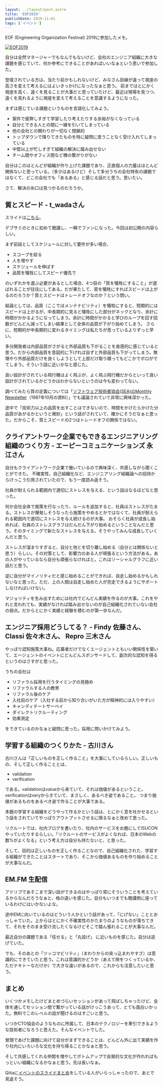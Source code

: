 ```yaml
---
layout: ../layout/post.astro
title: 'EOF2019'
publishDate: 2019-11-01
tags: ['イベント']
---
```


EOF (Engineering Organization Festival) 2019に参加したメモ。

<p class="max-w-2xl my-11 mx-auto mb-7 mb-7 md:max-w-full">
<a href="https://eof.connpass.com/event/143794/https://eof.connpass.com/event/143794/">
<img class="mx-auto align-top" src="https://connpass-tokyo.s3.amazonaws.com/thumbs/3e/5b/3e5ba4ebcefa40e48c168a67fa015374.png" alt="EOF2019">
</a>
</p>

自分は全然マネージャーでもなんでもないけど、会社のエンジニア組織に大きな課題を感じていて、何か参考にできることがあればいいなぁという思いで参加した。

登壇されている方は、当たり前かもしれないけど、みなさん目線が違って視座の高さを変えて考えるにはよいきっかけになったなぁと思う。
前まではとにかく視座を高く、遠くを見ることが大事だと思っていたけど、最近は現場を見つつ、遠くを見れるように視座を変えて考えることを意識するようになった。

まずは感じている課題というものを言語化してみよう。

- 案件で疲弊しすぎて学習したり考えたりする余裕がなくなっている
- 自分とできる人との間に一線を引いてしまっている
- 他の会社との関わりが一切なく閉鎖的
- トップダウンで降りてきたものを特に疑問に思うことなく受け入れてしまっている
- 中堅以上が忙しすぎて組織の解決に踏み出せない
- チーム間やオフィス間など横の繋がりがない

自分はこのほとんどが組織が作り上げた課題であり、正直個人の力量はほとんど関係ないと思っている。（多少はあるけど）そして多分うちの会社特有の課題ではなくて、どこの会社でも「あるある」と感じる話だと思う。思いたい。

さて、解決の糸口は見つかるのだろうか。

## 質とスピード - t_wadaさん

スライドは[こちら](https://speakerdeck.com/twada/quality-and-speed)。

デブサミのときに初めて聴講し、一瞬でファンになった。今回は初公開の内容らしい。

まず前段としてスケジュールに対して要件が多い場合、

- スコープを絞る
- 人を増やす
- スケジュールを伸ばす
- 品質を犠牲にしてスピード優先で

のいずれかを選ぶ必要があるとした場合、4つ目の「質を犠牲にすること」が選ばれることが往往にしてある。だが果たして、質を犠牲にすればスピードは上がるのだろうか？質とスピードはトレードオフなのか？という問い。

結論としては、品質（ここではメンテナビリティ）を犠牲にすると、短期的にはスピードは上がるが、中長期的に見ると犠牲にした部分がネックとなり、余計に時間がかかるようになってしまう。余計に時間がかかると学びのループを回す回数がどんどん減ってしまい結果として全体の品質が下がり始めてしまう。
さらに、短期的が中長期的に変わるタイミングは私たちが思っているよりずっと早い。

多分開発者は内部品質がさがると外部品質も下がることを直感的に感じていると思う。だから内部品質を意図的に下げれば自ずと外部品質も下がってしまう。無理やり外部品質だけを良くしようとして上部だけ取り繕ってもどこかでボロがでてしまう。そういう話に近いかなと感じた。

良い設計がされている飛行機はよく飛ぶが、よく飛ぶ飛行機だからといって良い設計がされているかどうかはわからないというのは今も変わってない。

調べてみたら質の定義については「[ソフトウェア技術者協会(SEA)のMonthly Newsletter](https://www.sea.jp/office/seamail/1987/1987_10-12.pdf)（1987年10月の資料）」でも議論されていて非常に興味深かった。

途中で「技術力以上の品質を出すことはできないので、時間をかけたらかけた分品質があがるかというと微妙」という話がされていて、確かにそうだなぁと思った。だからこそ、質とスピードの2つはトレードオフの関係ではない。

## クライアントワーク企業でもできるエンジニアリング組織のつくり方 - エーピーコミュニケーションズ 永江さん

自分もクライアントワーク企業で働いているので興味深く、共感しながら聞くことができた。
不確実性、自己組織化など、エンジニアリング組織論への招待からけっこう引用されていたので、もう一度読み返そう。

社員が耐えられる範囲内で適切にストレスを与える、という話はなるほどなと思った。

何か会社全体で施策を行なったり、ルールを追加すると、社員はストレスがたまる。ストレスが爆発しそうなったら施策をやめるとかではなくて、社員が耐えられる範囲内で適切にストレスを与え続けるのが大事。
おそらく社員が成長し始めれば、社員のストレスグラフはだんだん下がり始めるということなんだと思う。そのタイミングで新たなストレスを与える。そうやってみんな成長していくんだと思う。

ストレスが溜まりすぎると、自分と他とを切り離し始める（自分とは関係ないと思う）らしい。その対策として、影響力のある人が頑張るという方法がある。あの人がやっているなら自分も頑張らなければと。これはソーシャルグラフに近い話だと思う。

逆に自分がマイノリティだと感じ始めることができれば、自走し始めるかもしれないなと思った。ただ、上の人間は自走し始めた人が完走できるようにサポートしなければいけない。

マジョリティを生み出すためには社内でどんどん実績を作るのが大事。これをやれと言われても、実績がなければ踏み出せないのが自己組織化されていない会社の弱点。だからとにかく実績と経験を積むのが第一歩なんだ。

## エンジニア採用どうしてる？ - Findy 佐藤さん、Classi 佐々木さん、 Repro 三木さん

やっぱり認知施策大事ね。応募者だけでなくエージェントともいい関係性を築いて、エージェントのイベントにどんどんスポンサードして、副次的な認知を得るというのはさすがと思った。

うちの会社は

- リファラル採用を行うタイミングの見極め 
- リファラルする人の教育
- リファラル後のケア
- 入社前のケア（入社する前から知り合いがいた方が精神的には入りやすい）
- キャンディテートサーベイ
- ダイレクトリクルーティング
- 効果測定

をできているのかなぁと疑問に思った。採用に問いかけてみよう。

## 学習する組織のつくりかた - 古川さん

古川さんは「正しいものを正しく作ること」を大事にしているらしい。正しいもの、そして正しく作ることとは、

- validation
- verification

である。validationはvalueから来ていて、それは価値があるということ。verificationはveryからきていて、まさしく、あるべき姿であること。
つまり価値があるものをあるべき姿で作ることが大事である。

本題の学習する組織をどうやって作るかという話は、とにかく息を吐かせるという話をされていてやっぱりアウトプットさせるに限るなぁと改めて思った。

リクルートでは、社内ブログを書いたり、社内のサービスをお題にしてISUCONやっていたりするらしい。「リクルートのサービスがよくなれば、日本のWebの数%がよくなる」という考え方は自分も持たないと、と思った。

そして、目的は正しいものを正しく作ることなので、自己組織化された、学習する組織ができたことはスタートであり、そこから価値あるものを作り始めることが大事なんだ。

## EM.FM 生配信

アドリブであそこまで深い話ができるのはやっぱり常にそういうことを考えているからなんだろうなぁと、格の違いを感じた。自分もいつまでも聴講側に座っているわけにはいかないよな。

途中EMに向いているのはどういう人かという話があって、「にげない」こととおっしゃていた。上からはとにかく不確実性のかたまりのようなものが落ちてきて、それをそのまま受け流したくなるけどそこで踏ん張れることが大事なんだ。

最近自分の課題である「任せる」と「丸投げ」 に近いものを感じた。自分は逃げていた。

でも、そのあとの「ツッコマビリティ」（まわりからの突っ込まれやすさ）は意識的にできていたと思う。これは意識的かどうか（あえて隙をつくっているか、ただテキトーなだけか）で大きな違いがあるので、これからも注意したいと思う。

## まとめ

いくつかメモしたけどまとめづらいセッションがあって飛ばしちゃったけど、全体を通してセッション間で繋がっている話がけっこうあって、とても面白いかった。無料でこのレベルの話が聞けるのはすごいと思う。

いつかCTO協会のようなものに所属して、日本のテクノロジーを牽引できるような技術者になろうと思えた。そんなイベントでした。

冒頭であげた課題に向けて自分がまずできることは、どんどん外に出て実績を作り社内にいろいろな文化を持ち帰ることかなぁと思う。

そして共感してくれる仲間を増やしてボトムアップで自発的な文化が作れればもっといい組織になるかなぁと思う。先は長いなぁ。

Qiitaに[イベントのスライドまとめ](https://qiita.com/YutaFujii0/items/025d7c9fecce350f46eb)をしている人がいらっしゃったので、あとで見返そう。
